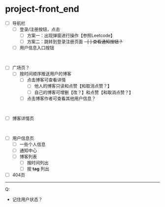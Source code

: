 # project-front_end

- [ ] 导航栏
  - [ ] 登录/注册按钮，点击
    - [ ] 方案一：出现弹窗进行操作【参照Leetcode】
    - [ ] 方案二：跳转到登录注册页面
  ~~- [ ] 查看通知按钮？~~
  - [ ] 用户信息入口按钮
<br/>

- [ ] 广场页？
  - [ ] 按时间顺序推送用户的博客
    - [ ] 点击博客可查看详情
      - [ ] 他人的博客只读和点赞【和取消点赞？】
      - [ ] 自己的博客可增删【改？】和点赞【和取消点赞？】
    - [ ] 点击博客作者可查看其他用户信息？
<br/>

- [ ] 博客详情页
<br/>

- [ ] 用户信息页
  - [ ] 一些个人信息
  - [ ] 通知中心
  - [ ] 博客列表
    - [ ] 按时间列出
    - [ ] 按 **tag** 列出

- [ ] 404页

---
Q:
- 记住用户状态？
